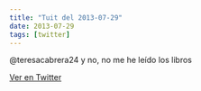 ```yaml
---
title: "Tuit del 2013-07-29"
date: 2013-07-29
tags: [twitter]
---
```


@teresacabrera24 y no, no me he leído los libros



[Ver en Twitter](https://twitter.com/i/web/status/361938374480773120)
